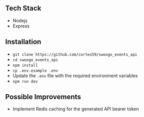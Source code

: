 ## Tech Stack
- Nodejs
- Express

## Installation
- `git clone https://github.com/cortes59/swoogo_events_api`
- `cd swoogo_events_api`
- `npm install`
- `cp .env.example .env`
- Update the `.env` file with the required environment variables
- `npm run dev`

## Possible Improvements
- Implement Redis caching for the generated API bearer token
